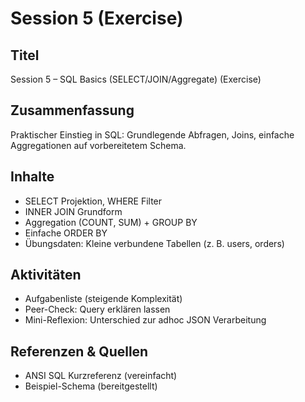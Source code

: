 # Session 5 (Exercise)

## Titel

Session 5 – SQL Basics (SELECT/JOIN/Aggregate) (Exercise)

## Zusammenfassung

Praktischer Einstieg in SQL: Grundlegende Abfragen, Joins, einfache Aggregationen auf vorbereitetem Schema.

## Inhalte

- SELECT Projektion, WHERE Filter
- INNER JOIN Grundform
- Aggregation (COUNT, SUM) + GROUP BY
- Einfache ORDER BY
- Übungsdaten: Kleine verbundene Tabellen (z. B. users, orders)

## Aktivitäten

- Aufgabenliste (steigende Komplexität)
- Peer-Check: Query erklären lassen
- Mini-Reflexion: Unterschied zur adhoc JSON Verarbeitung

## Referenzen & Quellen

- ANSI SQL Kurzreferenz (vereinfacht)
- Beispiel-Schema (bereitgestellt)
